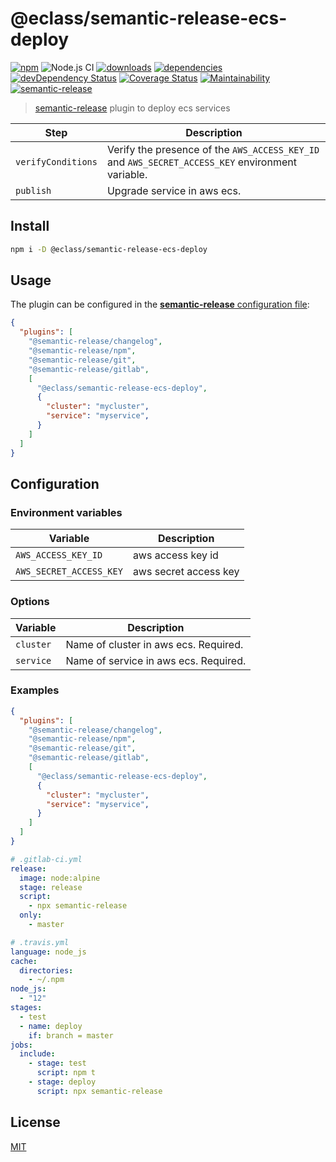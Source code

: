 # @eclass/semantic-release-ecs-deploy

[![npm](https://img.shields.io/npm/v/@eclass/semantic-release-ecs-deploy.svg)](https://www.npmjs.com/package/@eclass/semantic-release-ecs-deploy)
![Node.js CI](https://github.com/eclass/semantic-release-docker/workflows/Node.js%20CI/badge.svg)
[![downloads](https://img.shields.io/npm/dt/@eclass/semantic-release-ecs-deploy.svg)](https://www.npmjs.com/package/@eclass/semantic-release-ecs-deploy)
[![dependencies](https://img.shields.io/david/eclass/semantic-release-ecs-deploy.svg)](https://david-dm.org/eclass/semantic-release-ecs-deploy)
[![devDependency Status](https://img.shields.io/david/dev/eclass/semantic-release-ecs-deploy.svg)](https://david-dm.org/eclass/semantic-release-ecs-deploy#info=devDependencies)
[![Coverage Status](https://coveralls.io/repos/github/eclass/semantic-release-ecs-deploy/badge.svg?branch=master)](https://coveralls.io/github/eclass/semantic-release-ecs-deploy?branch=master)
[![Maintainability](https://api.codeclimate.com/v1/badges/f84f0bcb39c9a5c5fb99/maintainability)](https://codeclimate.com/github/eclass/semantic-release-ecs-deploy/maintainability)
[![semantic-release](https://img.shields.io/badge/%20%20%F0%9F%93%A6%F0%9F%9A%80-semantic--release-e10079.svg)](https://github.com/semantic-release/semantic-release)

> [semantic-release](https://github.com/semantic-release/semantic-release) plugin to deploy ecs services

| Step               | Description                                                                                 |
|--------------------|---------------------------------------------------------------------------------------------|
| `verifyConditions` | Verify the presence of the `AWS_ACCESS_KEY_ID` and `AWS_SECRET_ACCESS_KEY` environment variable. |
| `publish`          | Upgrade service in aws ecs.                                                                   |

## Install

```bash
npm i -D @eclass/semantic-release-ecs-deploy
```

## Usage

The plugin can be configured in the [**semantic-release** configuration file](https://github.com/semantic-release/semantic-release/blob/caribou/docs/usage/configuration.md#configuration):

```json
{
  "plugins": [
    "@semantic-release/changelog",
    "@semantic-release/npm",
    "@semantic-release/git",
    "@semantic-release/gitlab",
    [
      "@eclass/semantic-release-ecs-deploy",
      {
        "cluster": "mycluster",
        "service": "myservice",
      }
    ]
  ]
}
```

## Configuration

### Environment variables

| Variable             | Description                                                       |
| -------------------- | ----------------------------------------------------------------- |
| `AWS_ACCESS_KEY_ID` | aws access key id |
| `AWS_SECRET_ACCESS_KEY` | aws secret access key |

### Options

| Variable             | Description                                                       |
| -------------------- | ----------------------------------------------------------------- |
| `cluster` | Name of cluster in aws ecs. Required. |
| `service` | Name of service in aws ecs. Required. |

### Examples

```json
{
  "plugins": [
    "@semantic-release/changelog",
    "@semantic-release/npm",
    "@semantic-release/git",
    "@semantic-release/gitlab",
    [
      "@eclass/semantic-release-ecs-deploy",
      {
        "cluster": "mycluster",
        "service": "myservice",
      }
    ]
  ]
}
```

```yml
# .gitlab-ci.yml
release:
  image: node:alpine
  stage: release
  script:
    - npx semantic-release
  only:
    - master
```

```yml
# .travis.yml
language: node_js
cache:
  directories:
    - ~/.npm
node_js:
  - "12"
stages:
  - test
  - name: deploy
    if: branch = master
jobs:
  include:
    - stage: test
      script: npm t
    - stage: deploy
      script: npx semantic-release

```

## License

[MIT](https://tldrlegal.com/license/mit-license)
